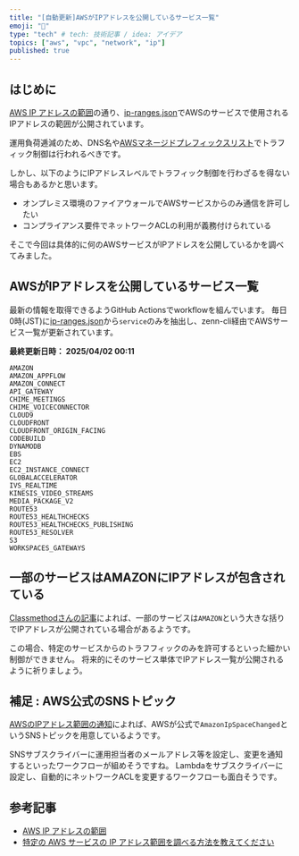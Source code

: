 ```yaml
---
title: "[自動更新]AWSがIPアドレスを公開しているサービス一覧"
emoji: "📰"
type: "tech" # tech: 技術記事 / idea: アイデア
topics: ["aws", "vpc", "network", "ip"]
published: true
---
```


## はじめに
[AWS IP アドレスの範囲](https://docs.aws.amazon.com/ja_jp/vpc/latest/userguide/aws-ip-ranges.html)の通り、[ip-ranges.json](https://ip-ranges.amazonaws.com/ip-ranges.json)でAWSのサービスで使用されるIPアドレスの範囲が公開されています。

運用負荷逓減のため、DNS名や[AWSマネージドプレフィックスリスト](https://docs.aws.amazon.com/ja_jp/vpc/latest/userguide/working-with-aws-managed-prefix-lists.html#available-aws-managed-prefix-lists)でトラフィック制御は行われるべきです。

しかし、以下のようにIPアドレスレベルでトラフィック制御を行わざるを得ない場合もあるかと思います。
- オンプレミス環境のファイアウォールでAWSサービスからのみ通信を許可したい
- コンプライアンス要件でネットワークACLの利用が義務付けられている

そこで今回は具体的に何のAWSサービスがIPアドレスを公開しているかを調べてみました。

## AWSがIPアドレスを公開しているサービス一覧
最新の情報を取得できるようGitHub Actionsでworkflowを組んでいます。
毎日0時(JST)に[ip-ranges.json](https://ip-ranges.amazonaws.com/ip-ranges.json)から`service`のみを抽出し、zenn-cli経由でAWSサービス一覧が更新されています。

**最終更新日時：<!-- LAST_CHECK_DATE_START --> 2025/04/02 00:11 <!-- LAST_CHECK_DATE_END -->**
<!-- AWS_SERVICES_LIST_START -->
```
AMAZON
AMAZON_APPFLOW
AMAZON_CONNECT
API_GATEWAY
CHIME_MEETINGS
CHIME_VOICECONNECTOR
CLOUD9
CLOUDFRONT
CLOUDFRONT_ORIGIN_FACING
CODEBUILD
DYNAMODB
EBS
EC2
EC2_INSTANCE_CONNECT
GLOBALACCELERATOR
IVS_REALTIME
KINESIS_VIDEO_STREAMS
MEDIA_PACKAGE_V2
ROUTE53
ROUTE53_HEALTHCHECKS
ROUTE53_HEALTHCHECKS_PUBLISHING
ROUTE53_RESOLVER
S3
WORKSPACES_GATEWAYS
```
<!-- AWS_SERVICES_LIST_END -->

## 一部のサービスはAMAZONにIPアドレスが包含されている
[Classmethodさんの記事](https://dev.classmethod.jp/articles/tsnote-aws-how-do-i-find-the-ip-address-range-for-a-specific-aws-service/)によれば、一部のサービスは`AMAZON`という大きな括りでIPアドレスが公開されている場合があるようです。

この場合、特定のサービスからのトラフフィックのみを許可するといった細かい制御ができません。
将来的にそのサービス単体でIPアドレス一覧が公開されるように祈りましょう。

## 補足 : AWS公式のSNSトピック
[AWSのIPアドレス範囲の通知](https://docs.aws.amazon.com/ja_jp/vpc/latest/userguide/subscribe-notifications.html)によれば、AWSが公式で`AmazonIpSpaceChanged`というSNSトピックを用意しているようです。

SNSサブスクライバーに運用担当者のメールアドレス等を設定し、変更を通知するといったワークフローが組めそうですね。
Lambdaをサブスクライバーに設定し、自動的にネットワークACLを変更するワークフローも面白そうです。

## 参考記事
- [AWS IP アドレスの範囲](https://docs.aws.amazon.com/ja_jp/vpc/latest/userguide/aws-ip-ranges.html)
- [特定の AWS サービスの IP アドレス範囲を調べる方法を教えてください](https://dev.classmethod.jp/articles/tsnote-aws-how-do-i-find-the-ip-address-range-for-a-specific-aws-service/)